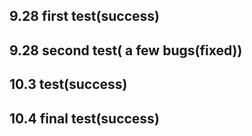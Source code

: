 9.28 first test(success)
--------
9.28 second test( a few bugs(fixed))
-------
10.3 test(success)
------
10.4 final test(success)
-------
